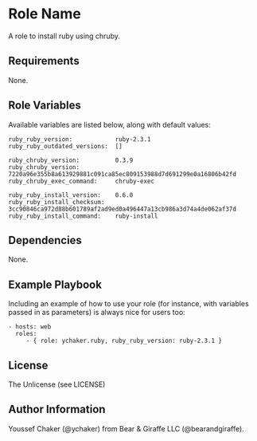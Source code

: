 Role Name
=========

A role to install ruby using chruby.

Requirements
------------

None.

Role Variables
--------------

Available variables are listed below, along with default values:

```
ruby_ruby_version:            ruby-2.3.1
ruby_ruby_outdated_versions:  []

ruby_chruby_version:          0.3.9
ruby_chruby_version:          7220a96e355b8a613929881c091ca85ec809153988d7d691299e0a16806b42fd
ruby_chruby_exec_command:     chruby-exec

ruby_ruby_install_version:    0.6.0
ruby_ruby_install_checksum:   3cc90846ca972d88b601789af2ad9ed0a496447a13cb986a3d74a4de062af37d
ruby_ruby_install_command:    ruby-install
```

Dependencies
------------

None.

Example Playbook
----------------

Including an example of how to use your role (for instance, with variables passed in as parameters) is always nice for users too:

```
- hosts: web
  roles:
     - { role: ychaker.ruby, ruby_ruby_version: ruby-2.3.1 }
```

License
-------

The Unlicense (see LICENSE)

Author Information
------------------

Youssef Chaker (@ychaker) from Bear & Giraffe LLC (@bearandgiraffe).
